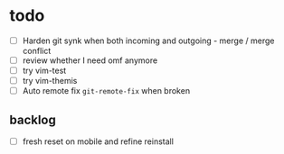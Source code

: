 # todo

- [ ] Harden git synk when both incoming and outgoing - merge / merge conflict
- [ ] review whether I need omf anymore
- [ ] try vim-test
- [ ] try vim-themis
- [ ] Auto remote fix `git-remote-fix` when broken

## backlog

- [ ] fresh reset on mobile and refine reinstall
